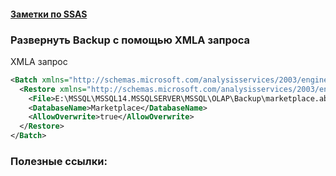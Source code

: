 #### [Заметки по SSAS](./SSAS_note.md)  

### Развернуть Backup с помощью XMLA запроса

XMLA запрос

```xml
<Batch xmlns="http://schemas.microsoft.com/analysisservices/2003/engine" Transaction="false">
  <Restore xmlns="http://schemas.microsoft.com/analysisservices/2003/engine">
    <File>E:\MSSQL\MSSQL14.MSSQLSERVER\MSSQL\OLAP\Backup\marketplace.abf</File>
    <DatabaseName>Marketplace</DatabaseName>
    <AllowOverwrite>true</AllowOverwrite>
  </Restore>
</Batch>
```


### Полезные ссылки:  

